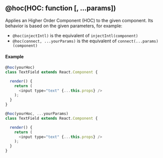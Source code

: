 ## @hoc(HOC: function [, ...params])

Applies an Higher Order Component (HOC) to the given component.
Its behavior is based on the given parameters, for example:

- `@hoc(injectIntl)` is the equivalent of `injectIntl(component)`
- `@hoc(connect, ...yourParams)` is the equivalent of `connect(...params)(component)`

#### Example

```js
@hoc(yourHoc)
class TextField extends React.Component {

  render() {
    return (
      <input type="text" {...this.props} />
    );
  }
}

@hoc(yourHoc, ...yourParams)
class TextField extends React.Component {

  render() {
    return (
      <input type="text" {...this.props} />
    );
  }
}
```
